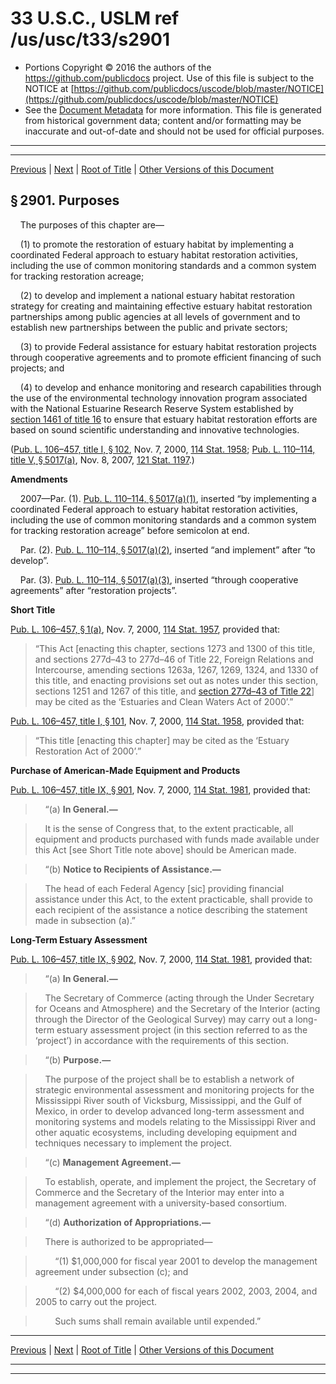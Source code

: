 ---
---

# 33 U.S.C., USLM ref /us/usc/t33/s2901

* Portions Copyright © 2016 the authors of the https://github.com/publicdocs project.
  Use of this file is subject to the NOTICE at [https://github.com/publicdocs/uscode/blob/master/NOTICE](https://github.com/publicdocs/uscode/blob/master/NOTICE)
* See the [Document Metadata](././../../../..//README.md) for more information.
  This file is generated from historical government data; content and/or formatting may be inaccurate and out-of-date and should not be used for official purposes.

----------
----------

[Previous](./../../../..//us/usc/t33/ch42/m__us_usc_t33_ch42.md) | [Next](./../../../..//us/usc/t33/ch42/m__us_usc_t33_s2902.md) | [Root of Title](./../../../../) | [Other Versions of this Document](https://publicdocs.github.io/go/links?ns=uslm&ref=%2Fus%2Fusc%2Ft33%2Fs2901)

## § 2901. Purposes

    The purposes of this chapter are—

    (1) to promote the restoration of estuary habitat by implementing a coordinated Federal approach to estuary habitat restoration activities, including the use of common monitoring standards and a common system for tracking restoration acreage;

    (2) to develop and implement a national estuary habitat restoration strategy for creating and maintaining effective estuary habitat restoration partnerships among public agencies at all levels of government and to establish new partnerships between the public and private sectors;

    (3) to provide Federal assistance for estuary habitat restoration projects through cooperative agreements and to promote efficient financing of such projects; and

    (4) to develop and enhance monitoring and research capabilities through the use of the environmental technology innovation program associated with the National Estuarine Research Reserve System established by [section 1461 of title 16][/us/usc/t16/s1461] to ensure that estuary habitat restoration efforts are based on sound scientific understanding and innovative technologies.

([Pub. L. 106–457, title I, § 102][/us/pl/106/457/s102], Nov. 7, 2000, [114 Stat. 1958][/us/stat/114/1958]; [Pub. L. 110–114, title V, § 5017(a)][/us/pl/110/114/s5017/a], Nov. 8, 2007, [121 Stat. 1197][/us/stat/121/1197].)

 __Amendments__ 

    2007—Par. (1). [Pub. L. 110–114, § 5017(a)(1)][/us/pl/110/114/s5017/a/1], inserted “by implementing a coordinated Federal approach to estuary habitat restoration activities, including the use of common monitoring standards and a common system for tracking restoration acreage” before semicolon at end.

    Par. (2). [Pub. L. 110–114, § 5017(a)(2)][/us/pl/110/114/s5017/a/2], inserted “and implement” after “to develop”.

    Par. (3). [Pub. L. 110–114, § 5017(a)(3)][/us/pl/110/114/s5017/a/3], inserted “through cooperative agreements” after “restoration projects”.

 __Short Title__ 

[Pub. L. 106–457, § 1(a)][/us/pl/106/457/s1/a], Nov. 7, 2000, [114 Stat. 1957][/us/stat/114/1957], provided that: 

> “This Act \[enacting this chapter, sections 1273 and 1300 of this title, and sections 277d–43 to 277d–46 of Title 22, Foreign Relations and Intercourse, amending sections 1263a, 1267, 1269, 1324, and 1330 of this title, and enacting provisions set out as notes under this section, sections 1251 and 1267 of this title, and [section 277d–43 of Title 22][/us/usc/t22/s277d–43]\] may be cited as the ‘Estuaries and Clean Waters Act of 2000’.”

[Pub. L. 106–457, title I, § 101][/us/pl/106/457/s101], Nov. 7, 2000, [114 Stat. 1958][/us/stat/114/1958], provided that: 

> “This title \[enacting this chapter\] may be cited as the ‘Estuary Restoration Act of 2000’.”

 __Purchase of American-Made Equipment and Products__ 

[Pub. L. 106–457, title IX, § 901][/us/pl/106/457/s901], Nov. 7, 2000, [114 Stat. 1981][/us/stat/114/1981], provided that:

>     “(a) __In General.—__ 

>     It is the sense of Congress that, to the extent practicable, all equipment and products purchased with funds made available under this Act \[see Short Title note above\] should be American made.

>     “(b) __Notice to Recipients of Assistance.—__ 

>     The head of each Federal Agency \[sic\] providing financial assistance under this Act, to the extent practicable, shall provide to each recipient of the assistance a notice describing the statement made in subsection (a).”

 __Long-Term Estuary Assessment__ 

[Pub. L. 106–457, title IX, § 902][/us/pl/106/457/s902], Nov. 7, 2000, [114 Stat. 1981][/us/stat/114/1981], provided that:

>     “(a) __In General.—__ 

>     The Secretary of Commerce (acting through the Under Secretary for Oceans and Atmosphere) and the Secretary of the Interior (acting through the Director of the Geological Survey) may carry out a long-term estuary assessment project (in this section referred to as the ‘project’) in accordance with the requirements of this section.

>     “(b) __Purpose.—__ 

>     The purpose of the project shall be to establish a network of strategic environmental assessment and monitoring projects for the Mississippi River south of Vicksburg, Mississippi, and the Gulf of Mexico, in order to develop advanced long-term assessment and monitoring systems and models relating to the Mississippi River and other aquatic ecosystems, including developing equipment and techniques necessary to implement the project.

>     “(c) __Management Agreement.—__ 

>     To establish, operate, and implement the project, the Secretary of Commerce and the Secretary of the Interior may enter into a management agreement with a university-based consortium.

>     “(d) __Authorization of Appropriations.—__ 

>     There is authorized to be appropriated—

>         “(1) $1,000,000 for fiscal year 2001 to develop the management agreement under subsection (c); and

>         “(2) $4,000,000 for each of fiscal years 2002, 2003, 2004, and 2005 to carry out the project.

>         Such sums shall remain available until expended.”

----------

[Previous](./../../../..//us/usc/t33/ch42/m__us_usc_t33_ch42.md) | [Next](./../../../..//us/usc/t33/ch42/m__us_usc_t33_s2902.md) | [Root of Title](./../../../../) | [Other Versions of this Document](https://publicdocs.github.io/go/links?ns=uslm&ref=%2Fus%2Fusc%2Ft33%2Fs2901)

----------
----------

[/us/usc/t16/s1461]: https://publicdocs.github.io/go/links?ns=uslm&ref=%2Fus%2Fusc%2Ft16%2Fs1461
[/us/pl/106/457/s102]: https://publicdocs.github.io/go/links?ns=uslm&ref=%2Fus%2Fpl%2F106%2F457%2Fs102
[/us/stat/114/1958]: https://publicdocs.github.io/go/links?ns=uslm&ref=%2Fus%2Fstat%2F114%2F1958
[/us/pl/110/114/s5017/a]: https://publicdocs.github.io/go/links?ns=uslm&ref=%2Fus%2Fpl%2F110%2F114%2Fs5017%2Fa
[/us/stat/121/1197]: https://publicdocs.github.io/go/links?ns=uslm&ref=%2Fus%2Fstat%2F121%2F1197
[/us/pl/110/114/s5017/a/1]: https://publicdocs.github.io/go/links?ns=uslm&ref=%2Fus%2Fpl%2F110%2F114%2Fs5017%2Fa%2F1
[/us/pl/110/114/s5017/a/2]: https://publicdocs.github.io/go/links?ns=uslm&ref=%2Fus%2Fpl%2F110%2F114%2Fs5017%2Fa%2F2
[/us/pl/110/114/s5017/a/3]: https://publicdocs.github.io/go/links?ns=uslm&ref=%2Fus%2Fpl%2F110%2F114%2Fs5017%2Fa%2F3
[/us/pl/106/457/s1/a]: https://publicdocs.github.io/go/links?ns=uslm&ref=%2Fus%2Fpl%2F106%2F457%2Fs1%2Fa
[/us/stat/114/1957]: https://publicdocs.github.io/go/links?ns=uslm&ref=%2Fus%2Fstat%2F114%2F1957
[/us/usc/t22/s277d–43]: https://publicdocs.github.io/go/links?ns=uslm&ref=%2Fus%2Fusc%2Ft22%2Fs277d%E2%80%9343
[/us/pl/106/457/s101]: https://publicdocs.github.io/go/links?ns=uslm&ref=%2Fus%2Fpl%2F106%2F457%2Fs101
[/us/stat/114/1958]: https://publicdocs.github.io/go/links?ns=uslm&ref=%2Fus%2Fstat%2F114%2F1958
[/us/pl/106/457/s901]: https://publicdocs.github.io/go/links?ns=uslm&ref=%2Fus%2Fpl%2F106%2F457%2Fs901
[/us/stat/114/1981]: https://publicdocs.github.io/go/links?ns=uslm&ref=%2Fus%2Fstat%2F114%2F1981
[/us/pl/106/457/s902]: https://publicdocs.github.io/go/links?ns=uslm&ref=%2Fus%2Fpl%2F106%2F457%2Fs902
[/us/stat/114/1981]: https://publicdocs.github.io/go/links?ns=uslm&ref=%2Fus%2Fstat%2F114%2F1981



